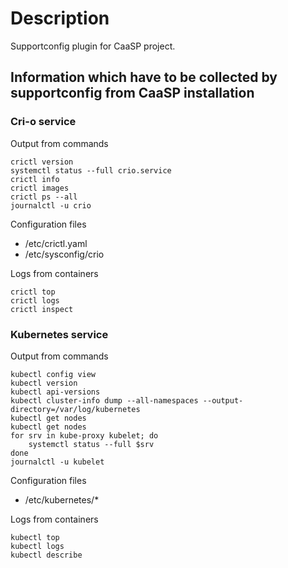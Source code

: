 # Description

Supportconfig plugin for CaaSP project.

## Information which have to be collected by supportconfig from CaaSP installation

### Cri-o service

Output from commands
```
crictl version
systemctl status --full crio.service
crictl info
crictl images
crictl ps --all
journalctl -u crio
```

Configuration files
* /etc/crictl.yaml
* /etc/sysconfig/crio

Logs from containers
```
crictl top
crictl logs
crictl inspect
```

### Kubernetes service

Output from commands
```
kubectl config view
kubectl version
kubectl api-versions
kubectl cluster-info dump --all-namespaces --output-directory=/var/log/kubernetes
kubectl get nodes
kubectl get nodes
for srv in kube-proxy kubelet; do
    systemctl status --full $srv
done
journalctl -u kubelet
```

Configuration files
* /etc/kubernetes/*

Logs from containers
```
kubectl top 
kubectl logs
kubectl describe
```
